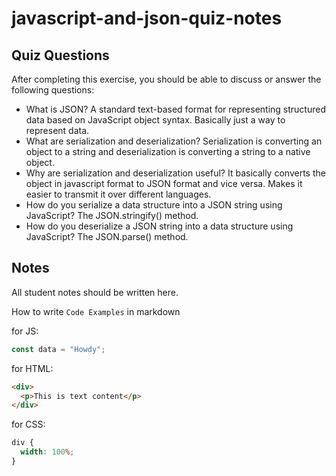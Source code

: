 # javascript-and-json-quiz-notes

## Quiz Questions

After completing this exercise, you should be able to discuss or answer the following questions:

- What is JSON?
A standard text-based format for representing structured data based on JavaScript object syntax. Basically just a way to represent data.
- What are serialization and deserialization?
Serialization is converting an object to a string and deserialization is converting a string to a native object.
- Why are serialization and deserialization useful?
It basically converts the object in javascript format to JSON format and vice versa. Makes it easier to transmit it over different languages.
- How do you serialize a data structure into a JSON string using JavaScript?
The JSON.stringify() method.
- How do you deserialize a JSON string into a data structure using JavaScript?
The JSON.parse() method.
## Notes

All student notes should be written here.


How to write `Code Examples` in markdown

for JS:

```javascript
const data = "Howdy";
```

for HTML:

```html
<div>
  <p>This is text content</p>
</div>
```

for CSS:

```css
div {
  width: 100%;
}
```

